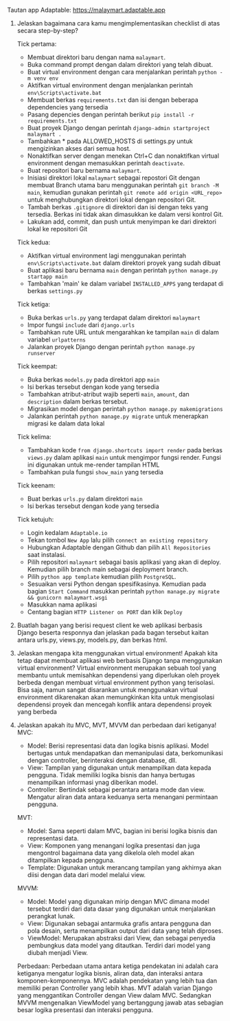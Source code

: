 Tautan app Adaptable: 
https://malaymart.adaptable.app

1. Jelaskan bagaimana cara kamu mengimplementasikan checklist di atas secara step-by-step?

    Tick pertama:
    
    - Membuat direktori baru dengan nama `malaymart`.
    - Buka command prompt dengan dalam direktori yang telah dibuat.
    - Buat virtual environment dengan cara menjalankan perintah 
        `python -m venv env`
    - Aktifkan virtual environment dengan menjalankan perintah 
        `env\Scripts\activate.bat`
    - Membuat berkas `requirements.txt` dan isi dengan beberapa dependencies yang tersedia
    - Pasang depencies dengan perintah berikut
        `pip install -r requirements.txt`
    - Buat proyek Django dengan perintah 
        `django-admin startproject malaymart .`
    - Tambahkan * pada ALLOWED_HOSTS di settings.py untuk mengizinkan akses dari semua host.
    - Nonaktifkan server dengan menekan Ctrl+C dan nonaktifkan virtual environment dengan memasukkan perintah `deactivate`.
    - Buat repositori baru bernama `malaymart`.
    - Inisiasi direktori lokal `malaymart` sebagai repostori Git dengan membuat Branch utama baru menggunakan perintah `git branch -M main`, kemudian gunakan perintah `git remote add origin <URL_repo>` untuk menghubungkan direktori lokal dengan repositori Git.
    - Tambah berkas `.gitignore` di direktori dan isi dengan teks yang tersedia. Berkas ini tidak akan dimasukkan ke dalam versi kontrol Git.
    - Lakukan add, commit, dan push untuk menyimpan ke dari direktori lokal ke repositori Git

    Tick kedua:
    - Aktifkan virtual environment lagi menggunakan perintah `env\Scripts\activate.bat` dalam direktori proyek yang sudah dibuat
    - Buat aplikasi baru bernama `main` dengan perintah `python manage.py startapp main`
    - Tambahkan 'main' ke dalam variabel `INSTALLED_APPS` yang terdapat di berkas `settings.py`

    Tick ketiga:
    - Buka berkas `urls.py` yang terdapat dalam direktori `malaymart`
    - Impor fungsi `include` dari `django.urls`
    - Tambahkan rute URL untuk mengarahkan ke tampilan `main` di dalam variabel `urlpatterns`
    - Jalankan proyek Django dengan perintah `python manage.py runserver`
    
    Tick keempat:
    - Buka berkas `models.py` pada direktori app `main`
    - Isi berkas tersebut dengan kode yang tersedia
    - Tambahkan atribut-atribut wajib seperti `main`, `amount`, dan `description` dalam berkas tersebut.
    - Migrasikan model dengan perintah `python manage.py makemigrations`
    - Jalankan perintah `python manage.py migrate` untuk menerapkan migrasi ke dalam data lokal
    
    Tick kelima:
    - Tambahkan kode `from django.shortcuts import render` pada berkas `views.py` dalam aplikasi `main` untuk mengimpor fungsi render. Fungsi ini digunakan untuk me-render tampilan HTML
    - Tambahkan pula fungsi `show_main` yang tersedia
    
    Tick keenam:
    
    - Buat berkas `urls.py` dalam direktori `main`
    - Isi berkas tersebut dengan kode yang tersedia
    
    Tick ketujuh:
    - Login kedalam `Adaptable.io` 
    - Tekan tombol `New App` lalu pilih `connect an existing repository`
    - Hubungkan Adaptable dengan Github dan pilih `All Repositories` saat instalasi.
    - Pilih repositori `malaymart` sebagai basis aplikasi yang akan di deploy. Kemudian pilih branch main sebagai deployment branch.
    - Pilih `python app template` kemudian pilih `PostgreSQL`.
    - Sesuaikan versi Python dengan spesifikasinya. Kemudian pada bagian `Start Command` masukkan perintah `python manage.py migrate && gunicorn malaymart.wsgi`
    - Masukkan nama aplikasi
    - Centang bagian `HTTP Listener on PORT` dan klik `Deploy`
    
2. Buatlah bagan yang berisi request client ke web aplikasi berbasis Django beserta responnya dan jelaskan pada bagan tersebut kaitan antara urls.py, views.py, models.py, dan berkas html.

3. Jelaskan mengapa kita menggunakan virtual environment! Apakah kita tetap dapat membuat aplikasi web berbasis Django tanpa menggunakan virtual environment? 
    Virtual environment merupakan sebuah tool yang membantu untuk memisahkan dependensi yang diperlukan oleh proyek berbeda dengan membuat virtual environment python yang terisolasi. Bisa saja, namun sangat disarankan untuk menggunakan virtual environment dikarenakan akan memungkinkan kita untuk mengisolasi dependensi proyek dan mencegah konflik antara dependensi proyek yang berbeda

4. Jelaskan apakah itu MVC, MVT, MVVM dan perbedaan dari ketiganya!
    MVC:
    - Model: Berisi representasi data dan logika bisnis aplikasi. Model bertugas untuk mendapatkan dan memanipulasi data, berkomunikasi dengan controller, berinteraksi dengan database, dll.
    - View: Tampilan yang digunakan untuk menampilkan data kepada pengguna. Tidak memiliki logika bisnis dan hanya bertugas menampilkan informasi ynag diberikan model.
    - Controller: Bertindak sebagai perantara antara mode dan view. Mengatur aliran data antara keduanya serta menangani permintaan pengguna.

    MVT:
    - Model: Sama seperti dalam MVC, bagian ini berisi logika bisnis dan representasi data.
    - View: Komponen yang menangani logika presentasi dan juga mengontrol bagaimana data yang dikelola oleh model akan ditampilkan kepada pengguna.
    - Template: Digunakan untuk merancang tampilan yang akhirnya akan diisi dengan data dari model melalui view.

    MVVM:
    - Model: Model yang digunakan mirip dengan MVC dimana model tersebut terdiri dari data dasar yang digunakan untuk menjalankan perangkat lunak.
    - View: Digunakan sebagai antarmuka grafis antara pengguna dan pola desain, serta menampilkan output dari data yang telah diproses.
    - ViewModel: Merupakan abstraksi dari View, dan sebagai penyedia pembungkus data model yang ditautkan. Terdiri dari model yang diubah menjadi View.

    Perbedaan:
    Perbedaan utama antara ketiga pendekatan ini adalah cara ketiganya mengatur logika bisnis, aliran data, dan interaksi antara komponen-komponennya. MVC adalah pendekatan yang lebih tua dan memiliki peran Controller yang lebih khas. MVT adalah varian Django yang menggantikan Controller dengan View dalam MVC. Sedangkan MVVM mengenalkan ViewModel yang bertanggung jawab atas sebagian besar logika presentasi dan interaksi pengguna.



    